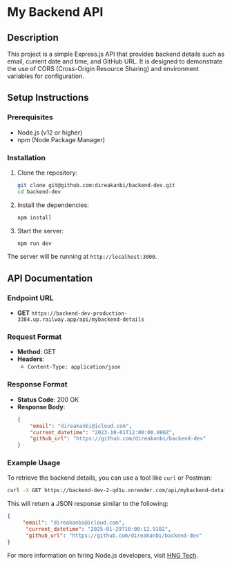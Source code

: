 # My Backend API

## Description
This project is a simple Express.js API that provides backend details such as email, current date and time, and GitHub URL. It is designed to demonstrate the use of CORS (Cross-Origin Resource Sharing) and environment variables for configuration.

## Setup Instructions

### Prerequisites
- Node.js (v12 or higher)
- npm (Node Package Manager)

### Installation
1. Clone the repository:
   ```bash
   git clone git@github.com:direakanbi/backend-dev.git
   cd backend-dev
   ```

2. Install the dependencies:
   ```bash
   npm install
   ```

3. Start the server:
   ```bash
   npm run dev
   ```

The server will be running at `http://localhost:3000`.

## API Documentation

### Endpoint URL
- **GET** `https://backend-dev-production-3384.up.railway.app/api/mybackend-details`

### Request Format
- **Method**: GET
- **Headers**: 
  - `Content-Type: application/json`

### Response Format
- **Status Code**: 200 OK
- **Response Body**:
  ```json
  {
      "email": "direakanbi@icloud.com",
      "current_datetime": "2023-10-01T12:00:00.000Z",
      "github_url": "https://github.com/direakanbi/backend-dev"
  }
  ```

### Example Usage
To retrieve the backend details, you can use a tool like `curl` or Postman:
```bash
curl -X GET https://backend-dev-2-qd1u.onrender.com/api/mybackend-details
```

This will return a JSON response similar to the following:

```json
{
     "email": "direakanbi@icloud.com",
      "current_datetime": "2025-01-29T10:00:12.910Z",
      "github_url": "https://github.com/direakanbi/backend-dev"
}
```

For more information on hiring Node.js developers, visit [HNG Tech](https://hng.tech/hire/nodejs-developers).
